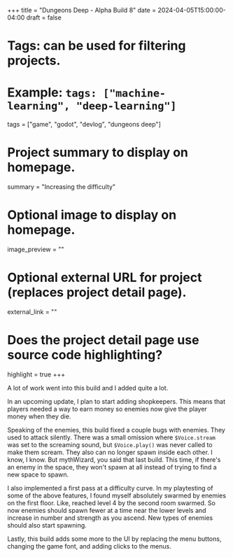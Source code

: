 +++
title = "Dungeons Deep - Alpha Build 8"
date = 2024-04-05T15:00:00-04:00
draft = false

# Tags: can be used for filtering projects.
# Example: `tags: ["machine-learning", "deep-learning"]`
tags = ["game", "godot", "devlog", "dungeons deep"]

# Project summary to display on homepage.
summary = "Increasing the difficulty"

# Optional image to display on homepage.
image_preview = ""

# Optional external URL for project (replaces project detail page).
external_link = ""

# Does the project detail page use source code highlighting?
highlight = true
+++

A lot of work went into this build and I added quite a lot.

In an upcoming update, I plan to start adding shopkeepers. This means that players needed a way to earn money so enemies now give the player money when they die.

Speaking of the enemies, this build fixed a couple bugs with enemies. They used to attack silently. There was a small omission where `$Voice.stream` was set to the screaming sound, but `$Voice.play()` was never called to make them scream. They also can no longer spawn inside each other. I know, I know. But mythWizard, you said that last build. This time, if there's an enemy in the space, they won't spawn at all instead of trying to find a new space to spawn.

I also implemented a first pass at a difficulty curve. In my playtesting of some of the above features, I found myself absolutely swarmed by enemies on the first floor. Like, reached level 4 by the second room swarmed. So now enemies should spawn fewer at a time near the lower levels and increase in number and strength as you ascend. New types of enemies should also start spawning.

Lastly, this build adds some more to the UI by replacing the menu buttons, changing the game font, and adding clicks to the menus.